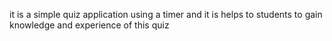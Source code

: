it is a simple quiz application using a timer and it is helps to students to gain knowledge and experience of this quiz

